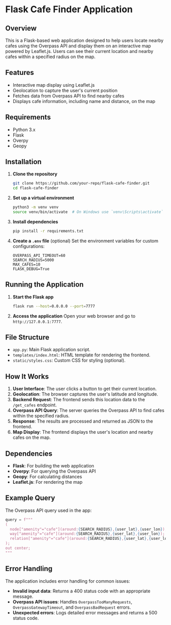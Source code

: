 # Flask Cafe Finder Application

## Overview

This is a Flask-based web application designed to help users locate nearby cafes using the Overpass API and display them
on an interactive map powered by Leaflet.js. Users can see their current location and nearby cafes within a specified
radius on the map.

## Features

- Interactive map display using Leaflet.js
- Geolocation to capture the user's current position
- Fetches data from Overpass API to find nearby cafes
- Displays cafe information, including name and distance, on the map

## Requirements

- Python 3.x
- Flask
- Overpy
- Geopy

## Installation

1. **Clone the repository**
   ```bash
   git clone https://github.com/your-repo/flask-cafe-finder.git
   cd flask-cafe-finder
   ```

2. **Set up a virtual environment**
   ```bash
   python3 -m venv venv
   source venv/bin/activate  # On Windows use `venv\Scripts\activate`
   ```

3. **Install dependencies**
   ```bash
   pip install -r requirements.txt
   ```

4. **Create a `.env` file** (optional)
   Set the environment variables for custom configurations:
   ```
   OVERPASS_API_TIMEOUT=60
   SEARCH_RADIUS=5000
   MAX_CAFES=10
   FLASK_DEBUG=True
   ```

## Running the Application

1. **Start the Flask app**
   ```bash
   flask run --host=0.0.0.0 --port=7777
   ```

2. **Access the application**
   Open your web browser and go to `http://127.0.0.1:7777`.

## File Structure

- `app.py`: Main Flask application script.
- `templates/index.html`: HTML template for rendering the frontend.
- `static/styles.css`: Custom CSS for styling (optional).

## How It Works

1. **User Interface**: The user clicks a button to get their current location.
2. **Geolocation**: The browser captures the user's latitude and longitude.
3. **Backend Request**: The frontend sends this location data to the `/get_cafes` endpoint.
4. **Overpass API Query**: The server queries the Overpass API to find cafes within the specified radius.
5. **Response**: The results are processed and returned as JSON to the frontend.
6. **Map Display**: The frontend displays the user's location and nearby cafes on the map.

## Dependencies

- **Flask**: For building the web application
- **Overpy**: For querying the Overpass API
- **Geopy**: For calculating distances
- **Leaflet.js**: For rendering the map

## Example Query

The Overpass API query used in the app:

```python
query = f"""
(
  node["amenity"="cafe"](around:{SEARCH_RADIUS},{user_lat},{user_lon});
  way["amenity"="cafe"](around:{SEARCH_RADIUS},{user_lat},{user_lon});
  relation["amenity"="cafe"](around:{SEARCH_RADIUS},{user_lat},{user_lon});
);
out center;
"""
```

## Error Handling

The application includes error handling for common issues:

- **Invalid input data**: Returns a 400 status code with an appropriate message.
- **Overpass API issues**: Handles `OverpassTooManyRequests`, `OverpassGatewayTimeout`, and `OverpassBadRequest` errors.
- **Unexpected errors**: Logs detailed error messages and returns a 500 status code.




